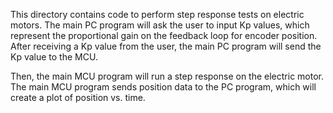 This directory contains code to perform step response tests on electric motors. 
The main PC program will ask the user to input Kp values, which represent the proportional gain 
on the feedback loop for encoder position. After receiving a Kp value from the user, the main PC 
program will send the Kp value to the MCU. 

Then, the main MCU program will run a step response on the electric motor. 
The main MCU program sends position data to the PC program, which will create a
plot of position vs. time.